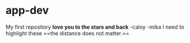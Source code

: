 # app-dev
My first repository
**love you to the stars and back**
-caloy
-mika
I need to highlight these ==the distance does not matter.==
